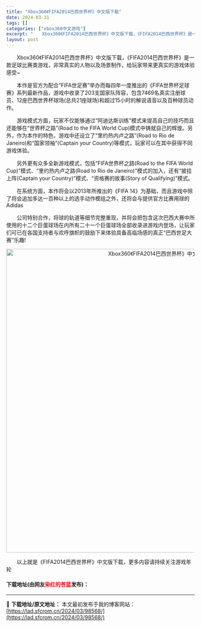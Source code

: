 ```yaml
---
title: "Xbox360《FIFA2014巴西世界杯》中文版下载"
date: 2024-03-31
tags: []
categories: ["xbox360中文游戏"]
excerpt: "　　Xbox360《FIFA2014巴西世界杯》中文版下载，《FIFA2014巴西世界杯》是一款足球比赛类游戏，非常真实的人物以及场景制作，给玩家带来更真实的游戏体验感受~ 　　本作是官方为配合&ldquo;FIFA世足赛&rdquo;举办而每四年一度推出的《FIFA世界杯足球赛》系列最新作品，游戏&hellip;"
layout: post
---
```


 <p>　　Xbox360《FIFA2014巴西世界杯》中文版下载，《FIFA2014巴西世界杯》是一款足球比赛类游戏，非常真实的人物以及场景制作，给玩家带来更真实的游戏体验感受~</p> <p>　　本作是官方为配合&ldquo;FIFA世足赛&rdquo;举办而每四年一度推出的《FIFA世界杯足球赛》系列最新作品，游戏中收录了203支国家队阵容，包含7469名真实注册球员、12座巴西世界杯球场(总共21座球场)和超过15小时的解说语音以及百种球员动作。</p> <p>　　游戏模式方面，玩家不仅能够通过&ldquo;阿迪达斯训练&rdquo;模式来提高自己的技巧而且还能够在&ldquo;世界杯之路&rdquo;(Road to the FIFA World Cup)模式中铸就自己的辉煌。另外，作为本作的特色，游戏中还设立了&ldquo;里约热内卢之路&rdquo;(Road to Rio de Janeiro)和&ldquo;国家领袖&rdquo;(Captain your Country)等模式，玩家可以在其中获得不同游戏体验。</p> <p>　　另外更有众多全新游戏模式，包括&ldquo;FIFA世界杯之路(Road to the FIFA World Cup)&rdquo;模式、&ldquo;里约热内卢之路(Road to Rio de Janeiro)&rdquo;模式的加入，还有&ldquo;披挂上阵(Captain your Country)&rdquo;模式、&ldquo;资格赛的故事(Story of Qualifying)&rdquo;模式。</p> <p>　　在系统方面，本作将会以2013年所推出的《FIFA 14》为基础，而且游戏中除了将会追加多达一百种以上的选手动作模组之外，还将会与提供官方比赛用球的Adidas</p> <p>　　公司特别合作，将球的轨道等细节完整重现，并将会把包含这次巴西大赛中所使用的十二个巨蛋球场在内所有二十一个巨蛋球场全部收录进游戏内登场，让玩家们可已在各国支持者与欢呼旗帜的鼓励下来体验具备高临场感的真正&ldquo;巴西世足大赛&rdquo;乐趣!</p> <p align="center"><img align="" border="0" src="https://lad.sfcrom.cn/wp-content/uploads/2024/03/20240330_66083f505547f.jpg" width="810" alt="Xbox360《FIFA2014巴西世界杯》中文版下载" /></p> <p>　　以上就是《FIFA2014巴西世界杯》中文版下载，更多内容请持续关注游戏年轮</p> <p><h4>下载地址(由网友<font color="red">染红的苍蓝</font>发布)：</h4></p> 

---
📖 **下载地址/原文地址：** 本文最初发布于我的博客网站：[https://lad.sfcrom.cn/2024/03/98568/](https://lad.sfcrom.cn/2024/03/98568/)
